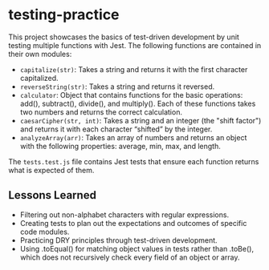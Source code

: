 # testing-practice

This project showcases the basics of test-driven development by unit testing multiple functions with Jest. The following functions are contained in their own modules:

- `capitalize(str)`: Takes a string and returns it with the first character capitalized.
- `reverseString(str)`: Takes a string and returns it reversed.
- `calculator`: Object that contains functions for the basic operations: add(), subtract(), divide(), and multiply(). Each of these functions takes two numbers and returns the correct calculation.
- `caesarCipher(str, int)`: Takes a string and an integer (the "shift factor") and returns it with each character “shifted” by the integer.
- `analyzeArray(arr)`: Takes an array of numbers and returns an object with the following properties: average, min, max, and length.

The `tests.test.js` file contains Jest tests that ensure each function returns what is expected of them.

## Lessons Learned

- Filtering out non-alphabet characters with regular expressions.
- Creating tests to plan out the expectations and outcomes of specific code modules.
- Practicing DRY principles through test-driven development.
- Using .toEqual() for matching object values in tests rather than .toBe(), which does not recursively check every field of an object or array.
